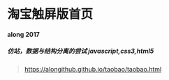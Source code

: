 # 淘宝触屏版首页
#### along 2017
##### 仿站，数据与结构分离的尝试 javascript,css3,html5
>https://alongithub.github.io/taobao/taobao.html
